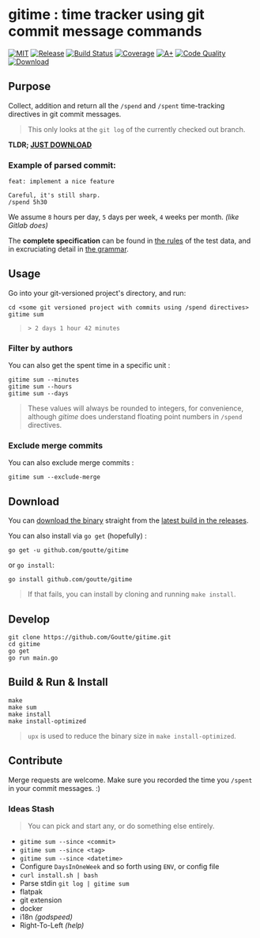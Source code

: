 gitime : time tracker using git commit message commands
=======================================================

[![MIT](https://img.shields.io/github/license/Goutte/gitime?style=for-the-badge)](LICENSE)
[![Release](https://img.shields.io/github/v/release/Goutte/gitime?include_prereleases&style=for-the-badge)](https://github.com/Goutte/gitime/releases)
[![Build Status](https://img.shields.io/github/actions/workflow/status/Goutte/gitime/go.yml?style=for-the-badge)](https://github.com/Goutte/gitime/actions/workflows/go.yml)
[![Coverage](https://img.shields.io/codecov/c/github/Goutte/gitime?style=for-the-badge)](https://app.codecov.io/gh/Goutte/gitime/)
[![A+](https://img.shields.io/badge/go%20report-A+-brightgreen.svg?style=for-the-badge)](https://goreportcard.com/report/github.com/Goutte/gitime)
[![Code Quality](https://img.shields.io/codefactor/grade/github/Goutte/gitime?style=for-the-badge)](https://www.codefactor.io/repository/github/Goutte/gitime)
[![Download](https://img.shields.io/github/downloads/Goutte/gitime/total?style=for-the-badge)](https://github.com/Goutte/gitime/releases/latest/download/gitime)

Purpose
-------

Collect, addition and return all the `/spend` and `/spent` time-tracking directives in git commit messages.

> This only looks at the `git log` of the currently checked out branch.

**TLDR; [JUST DOWNLOAD](https://github.com/Goutte/gitime/releases/latest/download/gitime)**


### Example of parsed commit:

```
feat: implement a nice feature

Careful, it's still sharp.
/spend 5h30
```

We assume `8` hours per day, `5` days per week, `4` weeks per month. _(like Gitlab does)_

The **complete specification** can be found in [the rules](./gitime/gitime_test_data.yaml) of the test data,
and in excruciating detail in [the grammar](./gitime/grammar.go).


Usage
-----

Go into your git-versioned project's directory, and run:

```
cd <some git versioned project with commits using /spend directives>
gitime sum
```
> `> 2 days 1 hour 42 minutes`


### Filter by authors

You can also get the spent time in a specific unit :

```
gitime sum --minutes
gitime sum --hours
gitime sum --days
```
> These values will always be rounded to integers, for convenience,
> although _gitime_ does understand floating point numbers in `/spend` directives.


### Exclude merge commits

You can also exclude merge commits :

```
gitime sum --exclude-merge
```

Download
--------

You can [download the binary](https://github.com/Goutte/gitime/releases/download/latest/gitime) straight from the [latest build in the releases](https://github.com/Goutte/gitime/releases).

You can also install via `go get` (hopefully) :

```
go get -u github.com/goutte/gitime
```

or `go install`:

```
go install github.com/goutte/gitime
```

> If that fails, you can install by cloning and running `make install`.


Develop
-------

```
git clone https://github.com/Goutte/gitime.git
cd gitime
go get
go run main.go
```


Build & Run & Install
---------------------

```
make
make sum
make install
make install-optimized
```

> `upx` is used to reduce the binary size in `make install-optimized`.


Contribute
----------

Merge requests are welcome.  Make sure you recorded the time you `/spent` in your commit messages.  :)


### Ideas Stash

> You can pick and start any, or do something else entirely.

- `gitime sum --since <commit>`
- `gitime sum --since <tag>`
- `gitime sum --since <datetime>`
- Configure `DaysInOneWeek` and so forth using `ENV`, or config file
- `curl install.sh | bash`
- Parse stdin `git log | gitime sum`
- flatpak
- git extension
- docker
- i18n _(godspeed)_
- Right-To-Left _(help)_
